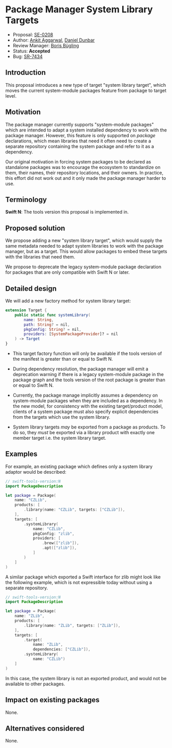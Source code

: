 # Package Manager System Library Targets

* Proposal: [SE-0208](0208-package-manager-system-library-targets.md)
* Author: [Ankit Aggarwal](https://github.com/aciidb0mb3r), [Daniel Dunbar](https://github.com/ddunbar)
* Review Manager: [Boris Bügling](https://github.com/neonichu)
* Status: **Accepted**
* Bug: [SR-7434](https://bugs.swift.org/browse/SR-7434)

## Introduction

This proposal introduces a new type of target "system library target", which
moves the current system-module packages feature from package to target level.

## Motivation

The package manager currently supports "system-module packages" which are
intended to adapt a system installed dependency to work with the package
manager. However, this feature is only supported on *package* declarations,
which mean libraries that need it often need to create a separate repository
containing the system package and refer to it as a dependency.

Our original motivation in forcing system packages to be declared as standalone
packages was to encourage the ecosystem to standardize on them, their names,
their repository locations, and their owners. In practice, this effort did not
work out and it only made the package manager harder to use.

## Terminology

**Swift N**: The tools version this proposal is implemented in.

## Proposed solution

We propose adding a new "system library target", which would supply the same
metadata needed to adapt system libraries to work with the package manager, but
as a target. This would allow packages to embed these targets with the libraries
that need them.

We propose to deprecate the legacy system-module package declaration for
packages that are only compatible with Swift N or later.

## Detailed design

We will add a new factory method for system library target:

```swift
extension Target {
    public static func systemLibrary(
        name: String,
        path: String? = nil,
        pkgConfig: String? = nil,
        providers: [SystemPackageProvider]? = nil
    ) -> Target
}
```

* This target factory function will only be available if the tools version of
  the manifest is greater than or equal to Swift N.

* During dependency resolution, the package manager will emit a deprecation
  warning if there is a legacy system-module package in the package graph and
  the tools version of the root package is greater than or equal to Swift N.

* Currently, the package manage implicitly assumes a dependency on system-module
  packages when they are included as a dependency. In the new model, for
  consistency with the existing target/product model, clients of a system
  package must also specify explicit dependencies from the targets which use the
  system library.

* System library targets _may_ be exported from a package as products. To do so,
  they *must* be exported via a library product with exactly one member target
  i.e. the system library target.

## Examples

For example, an existing package which defines only a system library adaptor
would be described:

```swift
// swift-tools-version:N
import PackageDescription

let package = Package(
    name: "CZLib",
    products: [
        .library(name: "CZLib", targets: ["CZLib"]),
    ],
    targets: [
        .systemLibrary(
            name: "CZLib",
            pkgConfig: "zlib",
            providers: [
                .brew(["zlib"]),
                .apt(["zlib"]),
            ]
        )
    ]
)
```

A similar package which exported a Swift interface for zlib might look like the
following example, which is not expressible today without using a separate
repository.

```swift
// swift-tools-version:N
import PackageDescription

let package = Package(
    name: "ZLib",
    products: [
        .library(name: "ZLib", targets: ["ZLib"]),
    ],
    targets: [
        .target(
            name: "ZLib",
            dependencies: ["CZLib"]),
        .systemLibrary(
            name: "CZLib")
    ]
)
```

In this case, the system library is not an exported product, and would not be
available to other packages.

## Impact on existing packages

None.

## Alternatives considered

None.

